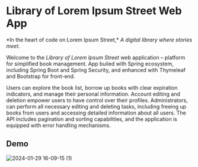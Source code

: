 # Library of Lorem Ipsum Street Web App
*In the heart of code on Lorem Ipsum Street,\*
*A digital library where stories meet.*

Welcome to the *Library of Lorem Ipsum Street* web application – platform for simplified book management. App builed with  Spring ecosystem, including Spring Boot and Spring Security, and enhanced with Thymeleaf and Bootstrap for front-end.

 Users can explore the book list, borrow up books with clear expiration indicators, and manage their personal information. Account editing and deletion 
 empower users to have control over their profiles. Administrators, can perform all necessary editing and deleting tasks, including freeing up books from users 
 and accessing detailed information about all users. The API includes pagination and sorting capabilities, and the application is equipped with error handling mechanisms.

## Demo
![2024-01-29 16-09-15 (1)](https://github.com/Buraska/LibraryApp/assets/73584781/1657cda7-0859-4392-9260-f94865874ca0)
